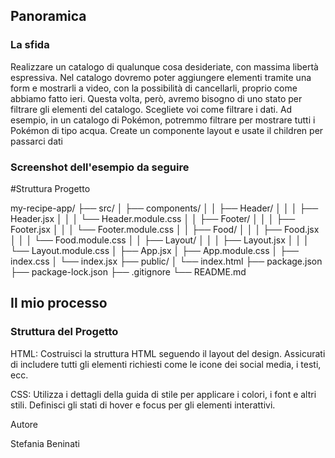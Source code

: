## Panoramica

### La sfida

Realizzare un catalogo di qualunque cosa desideriate, con massima libertà espressiva. Nel catalogo dovremo poter aggiungere elementi tramite una form e mostrarli a video, con la possibilità di cancellarli, proprio come abbiamo fatto ieri. Questa volta, però, avremo bisogno di uno stato per filtrare gli elementi del catalogo. Scegliete voi come filtrare i dati. Ad esempio, in un catalogo di Pokémon, potremmo filtrare per mostrare tutti i Pokémon di tipo acqua.
Create un componente layout e usate il children per passarci dati

### Screenshot dell'esempio da seguire

#Struttura Progetto

my-recipe-app/
├── src/
│   ├── components/
│   │   ├── Header/
│   │   │   ├── Header.jsx
│   │   │   └── Header.module.css
│   │   ├── Footer/
│   │   │   ├── Footer.jsx
│   │   │   └── Footer.module.css
│   │   ├── Food/
│   │   │   ├── Food.jsx
│   │   │   └── Food.module.css
│   │   ├── Layout/
│   │   │   ├── Layout.jsx
│   │   │   └── Layout.module.css
│   ├── App.jsx
│   ├── App.module.css
│   ├── index.css
│   └── index.jsx
├── public/
│   └── index.html
├── package.json
├── package-lock.json
├── .gitignore
└── README.md


## Il mio processo

### Struttura del Progetto

HTML:
Costruisci la struttura HTML seguendo il layout del design. Assicurati di includere tutti gli elementi richiesti come le icone dei social media, i testi, ecc.

CSS:
Utilizza i dettagli della guida di stile per applicare i colori, i font e altri stili. Definisci gli stati di hover e focus per gli elementi interattivi.


Autore

Stefania Beninati 
